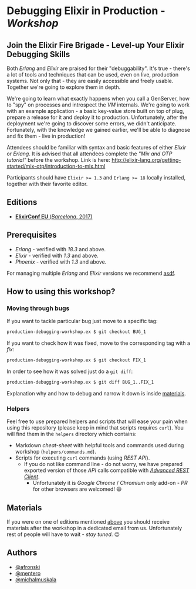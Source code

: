 # Debugging Elixir in Production - *Workshop*

## **Join the Elixir Fire Brigade - Level-up Your Elixir Debugging Skills**

Both *Erlang* and *Elixir* are praised for their "debuggability". It's true - there's a lot of tools and techniques that can be used, even on live, production systems. Not only that - they are easily accessible and freely usable. Together we're going to explore them in depth.

We're going to learn what exactly happens when you call a GenServer, how to "spy" on processes and introspect the *VM* internals. We're going to work with an example application - a basic key-value store built on top of plug, prepare a release for it and deploy it to production. Unfortunately, after the deployment we're going to discover some errors, we didn't anticipate. Fortunately, with the knowledge we gained earlier, we'll be able to diagnose and fix them - live in production!

Attendees should be familiar with syntax and basic features of either *Elixir* or *Erlang*. It is advised that all attendees complete the *"Mix and OTP tutorial"* before the workshop. Link is here: http://elixir-lang.org/getting-started/mix-otp/introduction-to-mix.html

Participants should have `Elixir >= 1.3` and `Erlang >= 18` locally installed, together with their favorite editor.

## Editions

- [**ElixirConf EU** (*Barcelona*, 2017)](http://www.elixirconf.eu/events/elixirconf2017/tutorials#tutorial-join-the-elixir-fire-brigade-level-up-your-elixir-debugging-skills)

## Prerequisites

- *Erlang* - verified with *18.3* and above.
- *Elixir* - verified with *1.3* and above.
- *Phoenix* - verified with *1.3* and above.

For managing multiple *Erlang* and *Elixir* versions we recommend [asdf](https://github.com/asdf-vm/asdf).

## How to using this workshop?

### Moving through bugs

If you want to tackle particular bug just move to a specific tag:

```bash
production-debugging-workshop.ex $ git checkout BUG_1
```

If you want to check how it was fixed, move to the corresponding tag with a *fix*:

```bash
production-debugging-workshop.ex $ git checkout FIX_1
```

In order to see how it was solved just do a `git diff`:

```bash
production-debugging-workshop.ex $ git diff BUG_1..FIX_1
```

Explanation why and how to debug and narrow it down is inside [materials](#materials).

### Helpers

Feel free to use prepared helpers and scripts that will ease your pain when using this repository (please keep in mind that scripts requires `curl`). You will find them in the `helpers` directory which contains:

- Markdown *cheat-sheet* with helpful tools and commands used during workshop (`helpers/commands.md`).
- Scripts for executing `curl` commands (using _REST API_).
  - If you do not like command line - do not worry, we have prepared exported version of those *API* calls compatible with [*Advanced REST Client*](https://chrome.google.com/webstore/detail/advanced-rest-client/hgmloofddffdnphfgcellkdfbfbjeloo/related).
    - Unfortunately it is *Google Chrome* / *Chromium* only add-on - *PR* for other browsers are welcomed! :smile:

## Materials

If you were on one of editions mentioned [above](#editions) you should receive materials after the workshop in a dedicated email from us.
Unfortunately rest of people will have to wait - *stay tuned*. :wink:

## Authors

- [@afronski](https://github.com/afronski)
- [@mentero](https://github.com/mentero)
- [@michalmuskala](https://github.com/michalmuskala)
